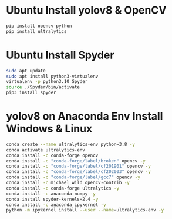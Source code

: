 # Ubuntu Install yolov8 & OpenCV

```bash
pip install opencv-python
pip install ultralytics
```

# Ubuntu Install Spyder

```bash
sudo apt update
sudo apt install python3-virtualenv
virtualenv -p python3.10 Spyder
source ./Spyder/bin/activate
pip3 install spyder
```

# yolov8 on Anaconda Env Install Windows & Linux

```bash
conda create --name ultralytics-env python=3.8 -y
conda activate ultralytics-env
conda install -c conda-forge opencv
conda install -c "conda-forge/label/broken" opencv -y
conda install -c "conda-forge/label/cf201901" opencv -y
conda install -c "conda-forge/label/cf202003" opencv -y
conda install -c "conda-forge/label/gcc7" opencv -y
conda install -c michael_wild opencv-contrib -y
conda install -c conda-forge ultralytics -y
conda install -c anaconda numpy -y
conda install spyder-kernels=2.4 -y
conda install -c anaconda ipykernel -y
python -m ipykernel install --user --name=ultralytics-env -y
```
